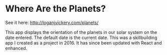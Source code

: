 # Where Are the Planets?

See it here: http://loganjvickery.com/planets/

This app displays the orientation of the planets in our solar system on the date entered.  The default date is the current date. This was a skillbuilding app I created as a project in 2016.  It has since been updated with React and enhanced.
